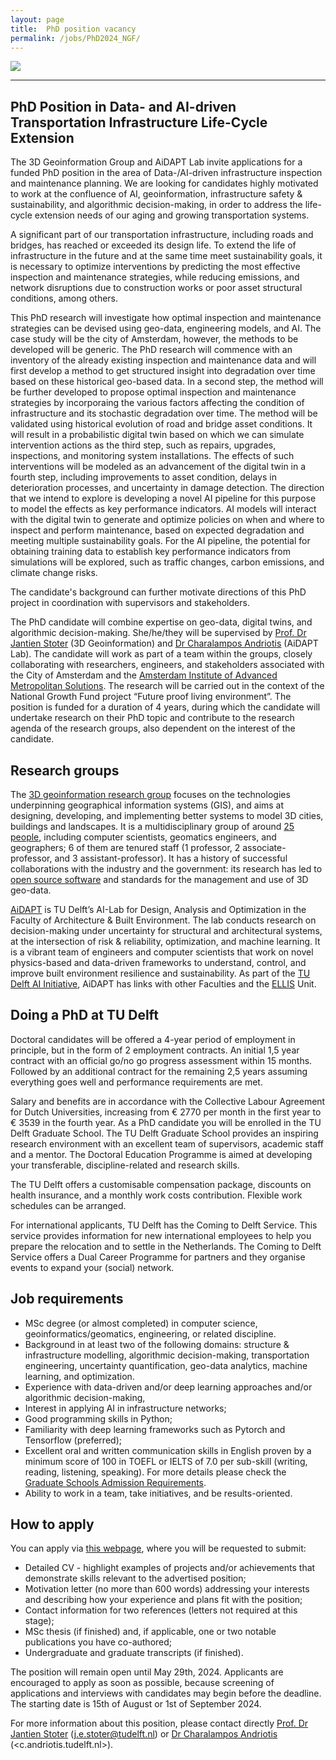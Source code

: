 ```yaml
---
layout: page
title:  PhD position vacancy
permalink: /jobs/PhD2024_NGF/
---
```




<div class="row">
	<div class="col-sm-4 hidden-xs nopadding"><img class="img-responsive" src="{{ "plaatje.png" | prepend: site.baseurl }}"></div>
</div>

- - - 


## PhD Position in Data- and AI-driven Transportation Infrastructure Life-Cycle Extension 

The 3D Geoinformation Group and AiDAPT Lab invite applications for a funded PhD position in the area of Data-/AI-driven infrastructure inspection and maintenance planning. We are looking for candidates highly motivated to work at the confluence of AI, geoinformation, infrastructure safety & sustainability, and algorithmic decision-making, in order to address the life-cycle extension needs of our aging and growing transportation systems. 

A significant part of our transportation infrastructure, including roads and bridges, has reached or exceeded its design life. To extend the life of infrastructure in the future and at the same time meet sustainability goals, it is necessary to optimize interventions by predicting the most effective inspection and maintenance strategies, while reducing emissions, and network disruptions due to construction works or poor asset structural conditions, among others.

This PhD research will investigate how optimal inspection and maintenance strategies can be devised using geo-data, engineering models, and AI. The case study will be the city of Amsterdam, however, the methods to be developed will be generic. The PhD research will commence with an inventory of the already existing inspection and maintenance data and will first develop a method to get structured insight into degradation over time based on these historical geo-based data. In a second step, the method will be further developed to propose optimal inspection and maintenance strategies by incorporaing the various factors affecting the condition of infrastructure and its stochastic degradation over time. The method will be validated using historical evolution of road and bridge asset conditions. It will result in a probabilistic digital twin based on which we can simulate intervention actions as the third step, such as repairs, upgrades, inspections, and monitoring system installations. The effects of such interventions will be modeled as an advancement of the digital twin in a fourth step, including improvements to asset condition, delays in deterioration processes, and uncertainty in damage detection. The direction that we intend to explore is developing a novel AI pipeline for this purpose to model the effects as key performance indicators. AI models will interact with the digital twin to generate and optimize policies on when and where to inspect and perform maintenance, based on expected degradation and meeting multiple sustainability goals. For the AI pipeline, the potential for obtaining training data to establish key performance indicators from simulations will be explored, such as traffic changes, carbon emissions, and climate change risks.

The candidate's background can further motivate directions of this PhD project in coordination with supervisors and stakeholders.

The PhD candidate will combine expertise on geo-data, digital twins, and algorithmic decision-making. She/he/they will be supervised by [Prof. Dr Jantien Stoter](http://3dgeoinfo.bk.tudelft.nl/jstoter) (3D Geoinformation) and [Dr Charalampos Andriotis](https://www.cpandriotis.com) (AiDAPT Lab). The candidate will work as part of a team within the groups, closely collaborating with researchers, engineers, and stakeholders associated with the City of Amsterdam and the [Amsterdam Institute of Advanced Metropolitan Solutions](https://www.ams-institute.org). The research will be carried out in the context of the National Growth Fund project “Future proof living environment”. The position is funded for a duration of 4 years, during which the candidate will undertake research on their PhD topic and  contribute to the research agenda of the research groups, also dependent on the interest of the candidate.


## Research groups

The [3D geoinformation research group](https://3d.bk.tudelft.nl) focuses on the technologies underpinning geographical information systems (GIS), and aims at designing, developing, and implementing better systems to model 3D cities, buildings and landscapes. It is a multidisciplinary group of around [25 people](https://3d.bk.tudelft.nl/about/), including computer scientists, geomatics engineers, and geographers; 6 of them are tenured staff (1 professor, 2 associate-professor, and 3 assistant-professor). It has a history of successful collaborations with the industry and the government: its research has led to [open source software](https://github.com/tudelft3d) and standards for the management and use of 3D geo-data. 

[AiDAPT](https://www.tudelft.nl/ai/aidapt) is TU Delft’s AI-Lab for Design, Analysis and Optimization in the Faculty of Architecture & Built Environment. The lab conducts research on decision-making under uncertainty for structural and architectural systems, at the intersection of risk & reliability, optimization, and machine learning. It is a vibrant team of engineers and computer scientists that work on novel physics-based and data-driven frameworks to understand, control, and improve built environment resilience and sustainability. As part of the [TU Delft AI Initiative](https://www.tudelft.nl/ai/tu-delft-ai-initiative), AiDAPT has links with other Faculties and the [ELLIS](https://www.tudelft.nl/ellis-delft-unit) Unit.

## Doing a PhD at TU Delft

Doctoral candidates will be offered a 4-year period of employment in principle, but in the form of 2 employment contracts. An initial 1,5 year contract with an official go/no go progress assessment within 15 months. Followed by an additional contract for the remaining 2,5 years assuming everything goes well and performance requirements are met.

Salary and benefits are in accordance with the Collective Labour Agreement for Dutch Universities, increasing from € 2770 per month in the first year to € 3539 in the fourth year. As a PhD candidate you will be enrolled in the TU Delft Graduate School. The TU Delft Graduate School provides an inspiring research environment with an excellent team of supervisors, academic staff and a mentor. The Doctoral Education Programme is aimed at developing your transferable, discipline-related and research skills.

The TU Delft offers a customisable compensation package, discounts on health insurance, and a monthly work costs contribution. Flexible work schedules can be arranged.

For international applicants, TU Delft has the Coming to Delft Service. This service provides information for new international employees to help you prepare the relocation and to settle in the Netherlands. The Coming to Delft Service offers a Dual Career Programme for partners and they organise events to expand your (social) network.

## Job requirements

- MSc degree (or almost completed) in computer science, geoinformatics/geomatics, engineering, or related discipline.
- Background in at least two of the following domains: structure & infrastructure modelling, algorithmic decision-making, transportation engineering, uncertainty quantification, geo-data analytics, machine learning, and optimization.
- Experience with data-driven and/or deep learning approaches and/or algorithmic decision-making,
- Interest in applying AI in infrastructure networks;
- Good programming skills in Python;
- Familiarity with deep learning frameworks such as Pytorch and Tensorflow (preferred); 
- Excellent oral and written communication skills in English proven by a minimum score of 100 in TOEFL or IELTS of 7.0 per sub-skill (writing, reading, listening, speaking). For more details please check the [Graduate Schools Admission Requirements](https://www.tudelft.nl/onderwijs/opleidingen/phd/admission). 
- Ability to work in a team, take initiatives, and be results-oriented.

## How to apply

You can apply via [this webpage](https://www.tudelft.nl/over-tu-delft/werken-bij-tu-delft/vacatures/details/?nPostingId=5953&nPostingTargetId=17476&id=QEZFK026203F3VBQBLO6G68W9&LG=UK&languageSelect=UK&mask=external), where you will be requested to submit: 
- Detailed CV - highlight examples of projects and/or achievements that demonstrate skills relevant to the advertised position;
- Motivation letter (no more than 600 words) addressing your interests and describing how your experience and plans fit with the position;
- Contact information for two references (letters not required at this stage);
- MSc thesis (if finished) and, if applicable, one or two notable publications you have co-authored;
- Undergraduate and graduate transcripts  (if finished).

The position will remain open until May 29th, 2024. Applicants are encouraged to apply as soon as possible, because screening of applications and interviews with candidates may begin before the deadline. The starting date is 15th of August or 1st of September 2024.

For more information about this position, please contact directly [Prof. Dr Jantien Stoter](http://3dgeoinfo.bk.tudelft.nl/jstoter) (<j.e.stoter@tudelft.nl>) or [Dr Charalampos Andriotis](https://www.cpandriotis.com) (<c.andriotis.tudelft.nl>).

